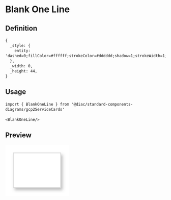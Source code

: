 # Blank One Line

## Definition

```
{
  _style: { 
    entity: 'dashed=0;fillColor=#ffffff;strokeColor=#dddddd;shadow=1;strokeWidth=1;labelPosition=center;verticalLabelPosition=middle;align=left;verticalAlign=middle;spacingLeft=5;fontSize=12;whiteSpace=wrap;html=1;',
  },
  _width: 0,
  _height: 44,
}
```

## Usage

```
import { BlankOneLine } from '@diac/standard-components-diagrams/gcp2ServiceCards'

<BlankOneLine/>
```

## Preview

<img src="./blank-one-line.png" width="200"/>

